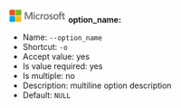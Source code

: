 ![](./media/solutions-microsoft-logo-small.png)
**option_name:**

* Name: `--option_name`
* Shortcut: `-o`
* Accept value: yes
* Is value required: yes
* Is multiple: no
* Description: multiline
  option description
* Default: `NULL`
